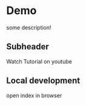 # Demo

some description!


## Subheader

Watch Tutorial on youtube


## Local development

open index in browser
